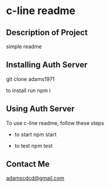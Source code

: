 # c-line readme
  
  ## Description of Project
  
  simple readme

  ## Installing Auth Server

  git clone adams1971

  to install run npm i

  ## Using Auth Server
  
  To use c-line readme, follow these steps
  
  - to start npm start
  
  - to test  npm test
  
  
  ## Contact Me
  
  adamscdcd@gmail.com